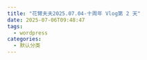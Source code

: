 ```yaml
---
title: "花臂夫夫2025.07.04-十周年 Vlog第 2 天"
date: 2025-07-06T09:48:47
tags:
  - wordpress
categories:
  - 默认分类
---
```





